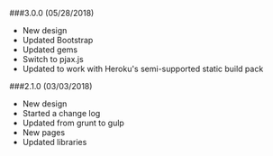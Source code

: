 ###3.0.0 (05/28/2018)
* New design
* Updated Bootstrap
* Updated gems
* Switch to pjax.js
* Updated to work with Heroku's semi-supported static build pack

###2.1.0 (03/03/2018)
* New design
* Started a change log
* Updated from grunt to gulp
* New pages
* Updated libraries
